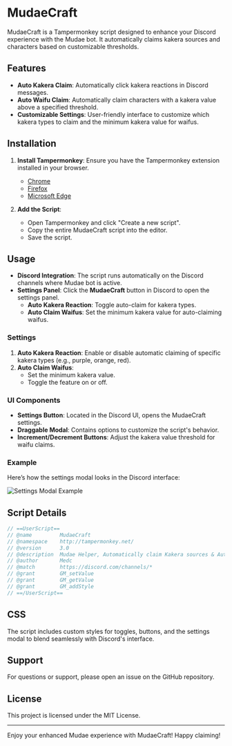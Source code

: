 # MudaeCraft

MudaeCraft is a Tampermonkey script designed to enhance your Discord experience with the Mudae bot. It automatically claims kakera sources and characters based on customizable thresholds.

## Features

- **Auto Kakera Claim**: Automatically click kakera reactions in Discord messages.
- **Auto Waifu Claim**: Automatically claim characters with a kakera value above a specified threshold.
- **Customizable Settings**: User-friendly interface to customize which kakera types to claim and the minimum kakera value for waifus.

## Installation

1. **Install Tampermonkey**: Ensure you have the Tampermonkey extension installed in your browser.
   - [Chrome](https://chrome.google.com/webstore/detail/tampermonkey/dhdgffkkebhmkfjojejmpbldmpobfkfo)
   - [Firefox](https://addons.mozilla.org/en-US/firefox/addon/tampermonkey/)
   - [Microsoft Edge](https://www.microsoft.com/en-us/p/tampermonkey/9nblggh5162s)

2. **Add the Script**:
   - Open Tampermonkey and click "Create a new script".
   - Copy the entire MudaeCraft script into the editor.
   - Save the script.

## Usage

- **Discord Integration**: The script runs automatically on the Discord channels where Mudae bot is active.
- **Settings Panel**: Click the **MudaeCraft** button in Discord to open the settings panel.
  - **Auto Kakera Reaction**: Toggle auto-claim for kakera types.
  - **Auto Claim Waifus**: Set the minimum kakera value for auto-claiming waifus.

### Settings

1. **Auto Kakera Reaction**: Enable or disable automatic claiming of specific kakera types (e.g., purple, orange, red).
2. **Auto Claim Waifus**:
   - Set the minimum kakera value.
   - Toggle the feature on or off.

### UI Components

- **Settings Button**: Located in the Discord UI, opens the MudaeCraft settings.
- **Draggable Modal**: Contains options to customize the script's behavior.
- **Increment/Decrement Buttons**: Adjust the kakera value threshold for waifu claims.

### Example

Here’s how the settings modal looks in the Discord interface:

![Settings Modal Example](https://i.imgur.com/your-image-url.png)

## Script Details

```javascript
// ==UserScript==
// @name         MudaeCraft
// @namespace    http://tampermonkey.net/
// @version      3.0
// @description  Mudae Helper, Automatically claim Kakera sources & Automatically claim characters with a kakera > a given value.
// @author       Medc
// @match        https://discord.com/channels/*
// @grant        GM_setValue
// @grant        GM_getValue
// @grant        GM_addStyle
// ==/UserScript==
```

## CSS

The script includes custom styles for toggles, buttons, and the settings modal to blend seamlessly with Discord's interface.

## Support

For questions or support, please open an issue on the GitHub repository.

## License

This project is licensed under the MIT License.

---

Enjoy your enhanced Mudae experience with MudaeCraft! Happy claiming!
